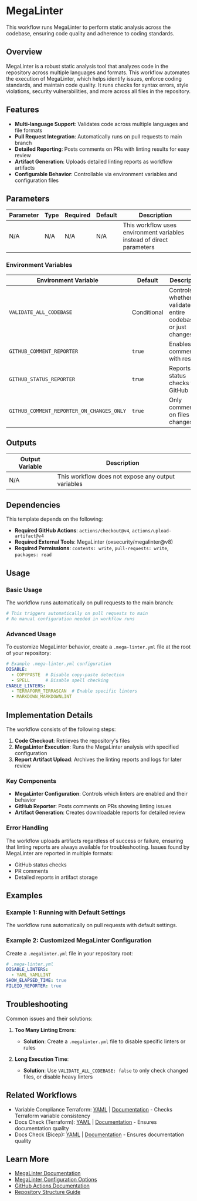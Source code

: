 # MegaLinter

This workflow runs MegaLinter to perform static analysis across the codebase, ensuring code quality and adherence to coding standards.

## Overview

MegaLinter is a robust static analysis tool that analyzes code in the repository across multiple languages and formats. This workflow automates the execution of MegaLinter, which helps identify issues, enforce coding standards, and maintain code quality. It runs checks for syntax errors, style violations, security vulnerabilities, and more across all files in the repository.

## Features

- **Multi-language Support**: Validates code across multiple languages and file formats
- **Pull Request Integration**: Automatically runs on pull requests to main branch
- **Detailed Reporting**: Posts comments on PRs with linting results for easy review
- **Artifact Generation**: Uploads detailed linting reports as workflow artifacts
- **Configurable Behavior**: Controllable via environment variables and configuration files

## Parameters

| Parameter | Type | Required | Default | Description                                                           |
|-----------|------|----------|---------|-----------------------------------------------------------------------|
| N/A       | N/A  | N/A      | N/A     | This workflow uses environment variables instead of direct parameters |

### Environment Variables

| Environment Variable                      | Default     | Description                                                      |
|-------------------------------------------|-------------|------------------------------------------------------------------|
| `VALIDATE_ALL_CODEBASE`                   | Conditional | Controls whether to validate the entire codebase or just changes |
| `GITHUB_COMMENT_REPORTER`                 | `true`      | Enables PR commenting with results                               |
| `GITHUB_STATUS_REPORTER`                  | `true`      | Reports status checks to GitHub                                  |
| `GITHUB_COMMENT_REPORTER_ON_CHANGES_ONLY` | `true`      | Only comments on files with changes                              |

## Outputs

| Output Variable | Description                                        |
|-----------------|----------------------------------------------------|
| N/A             | This workflow does not expose any output variables |

## Dependencies

This template depends on the following:

- **Required GitHub Actions**: `actions/checkout@v4`, `actions/upload-artifact@v4`
- **Required External Tools**: MegaLinter (oxsecurity/megalinter@v8)
- **Required Permissions**: `contents: write`, `pull-requests: write`, `packages: read`

## Usage

### Basic Usage

The workflow runs automatically on pull requests to the main branch:

```yaml
# This triggers automatically on pull requests to main
# No manual configuration needed in workflow runs
```

### Advanced Usage

To customize MegaLinter behavior, create a `.mega-linter.yml` file at the root of your repository:

```yaml
# Example .mega-linter.yml configuration
DISABLE:
  - COPYPASTE  # Disable copy-paste detection
  - SPELL      # Disable spell checking
ENABLE_LINTERS:
  - TERRAFORM_TERRASCAN  # Enable specific linters
  - MARKDOWN_MARKDOWNLINT
```

## Implementation Details

The workflow consists of the following steps:

1. **Code Checkout**: Retrieves the repository's files
2. **MegaLinter Execution**: Runs the MegaLinter analysis with specified configuration
3. **Report Artifact Upload**: Archives the linting reports and logs for later review

### Key Components

- **MegaLinter Configuration**: Controls which linters are enabled and their behavior
- **GitHub Reporter**: Posts comments on PRs showing linting issues
- **Artifact Generation**: Creates downloadable reports for detailed review

### Error Handling

The workflow uploads artifacts regardless of success or failure, ensuring that linting reports are always available for troubleshooting. Issues found by MegaLinter are reported in multiple formats:

- GitHub status checks
- PR comments
- Detailed reports in artifact storage

## Examples

### Example 1: Running with Default Settings

The workflow runs automatically on pull requests with default settings.

### Example 2: Customized MegaLinter Configuration

Create a `.megalinter.yml` file in your repository root:

```yaml
# .mega-linter.yml
DISABLE_LINTERS:
  - YAML_YAMLLINT
SHOW_ELAPSED_TIME: true
FILEIO_REPORTER: true
```

## Troubleshooting

Common issues and their solutions:

1. **Too Many Linting Errors**:
   - **Solution**: Create a `.megalinter.yml` file to disable specific linters or rules

2. **Long Execution Time**:
   - **Solution**: Use `VALIDATE_ALL_CODEBASE: false` to only check changed files, or disable heavy linters

## Related Workflows

- Variable Compliance Terraform: [YAML](../workflows/variable-compliance-terraform.yml) | [Documentation](./variable-compliance-terraform.md) - Checks Terraform variable consistency
- Docs Check (Terraform): [YAML](../workflows/docs-check-terraform.yml) | [Documentation](./docs-check-terraform.md) - Ensures documentation quality
- Docs Check (Bicep): [YAML](../workflows/docs-check-bicep.yml) | [Documentation](./docs-check-bicep.md) - Ensures documentation quality

## Learn More

- [MegaLinter Documentation](https://megalinter.io)
- [MegaLinter Configuration Options](https://megalinter.io/latest/configuration/)
- [GitHub Actions Documentation](https://docs.github.com/en/actions)
- [Repository Structure Guide](/README.md)
